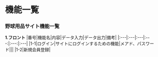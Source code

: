 # 機能一覧
### 野球用品サイト機能一覧
**1.フロント**
|番号|機能名|内容|データ入力|データ出力|備考|
|:---|:---|:---|:---:|:---:|:---|
|1-1|ログイン|サイトにログインするための機能|メアド、パスワード|||
|1-2|新規会員登録|
